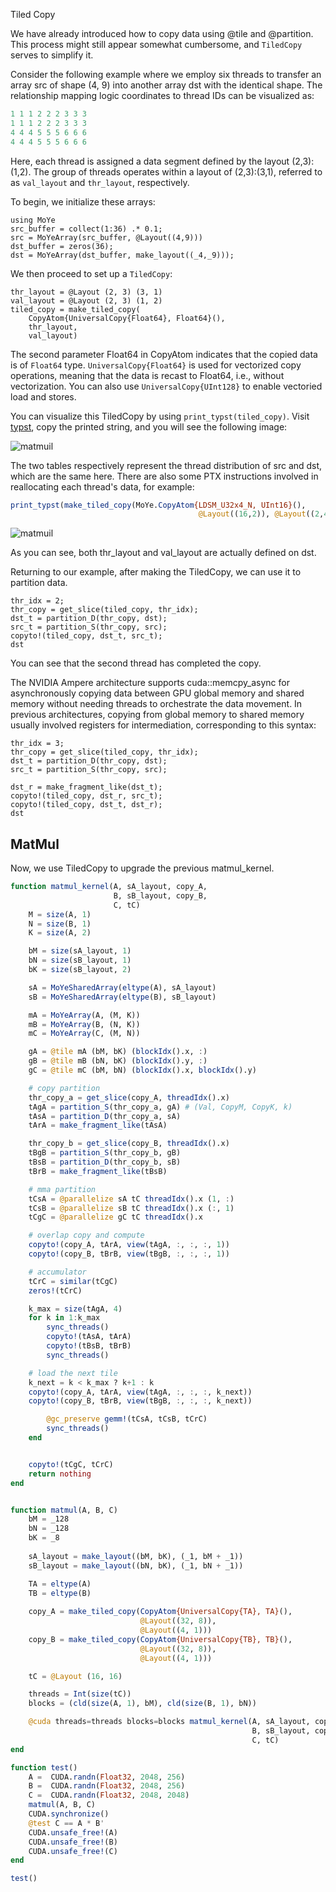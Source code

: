 Tiled Copy

We have already introduced how to copy data using @tile and @partition. This process might still appear somewhat cumbersome, and `TiledCopy` serves to simplify it.

Consider the following example where we employ six threads to transfer an array src of shape (4, 9) into another array dst with the identical shape. The relationship mapping logic coordinates to thread IDs can be visualized as:

```julia
1 1 1 2 2 2 3 3 3
1 1 1 2 2 2 3 3 3
4 4 4 5 5 5 6 6 6
4 4 4 5 5 5 6 6 6
```
Here, each thread is assigned a data segment defined by the layout (2,3):(1,2). The group of threads operates within a layout of (2,3):(3,1), referred to as `val_layout` and `thr_layout`, respectively.

To begin, we initialize these arrays:

```@repl tiled_copy
using MoYe
src_buffer = collect(1:36) .* 0.1;
src = MoYeArray(src_buffer, @Layout((4,9)))
dst_buffer = zeros(36);
dst = MoYeArray(dst_buffer, make_layout((_4,_9)));
```

We then proceed to set up a `TiledCopy`:
```@repl tiled_copy
thr_layout = @Layout (2, 3) (3, 1)
val_layout = @Layout (2, 3) (1, 2)
tiled_copy = make_tiled_copy(
	CopyAtom{UniversalCopy{Float64}, Float64}(),
	thr_layout, 
	val_layout)
```

The second parameter Float64 in CopyAtom indicates that the copied data is of `Float64` type. `UniversalCopy{Float64}` is used for vectorized copy operations, meaning that the data is recast to Float64, i.e., without vectorization. You can also use `UniversalCopy{UInt128}` to enable vectoried load and stores.

You can visualize this TiledCopy by using `print_typst(tiled_copy)`. Visit [typst](https://typst.app), copy the printed string, and you will see the following image:

![matmuil](../assets/tiled_copy.svg)


The two tables respectively represent the thread distribution of src and dst, which are the same here. There are also some PTX instructions involved in reallocating each thread's data, for example:
```julia
print_typst(make_tiled_copy(MoYe.CopyAtom{LDSM_U32x4_N, UInt16}(),
                                          @Layout((16,2)), @Layout((2,4))));

```

![matmuil](../assets/ldmatrix.svg)

As you can see, both thr_layout and val_layout are actually defined on dst.

Returning to our example, after making the TiledCopy, we can use it to partition data.

```@repl tiled_copy
thr_idx = 2;
thr_copy = get_slice(tiled_copy, thr_idx);
dst_t = partition_D(thr_copy, dst);
src_t = partition_S(thr_copy, src);
copyto!(tiled_copy, dst_t, src_t);
dst
```

You can see that the second thread has completed the copy.

The NVIDIA Ampere architecture supports cuda::memcpy_async for asynchronously copying data between GPU global memory and shared memory without needing threads to orchestrate the data movement. In previous architectures, copying from global memory to shared memory usually involved registers for intermediation, corresponding to this syntax:
```@repl tiled_copy
thr_idx = 3;
thr_copy = get_slice(tiled_copy, thr_idx);
dst_t = partition_D(thr_copy, dst);
src_t = partition_S(thr_copy, src);

dst_r = make_fragment_like(dst_t);
copyto!(tiled_copy, dst_r, src_t);
copyto!(tiled_copy, dst_t, dst_r);
dst
```

## MatMul

Now, we use TiledCopy to upgrade the previous matmul_kernel.

```julia
function matmul_kernel(A, sA_layout, copy_A,
                       B, sB_layout, copy_B,
                       C, tC)
    M = size(A, 1)
    N = size(B, 1)
    K = size(A, 2)

    bM = size(sA_layout, 1)
    bN = size(sB_layout, 1)
    bK = size(sB_layout, 2)

    sA = MoYeSharedArray(eltype(A), sA_layout)
    sB = MoYeSharedArray(eltype(B), sB_layout)

    mA = MoYeArray(A, (M, K))
    mB = MoYeArray(B, (N, K))
    mC = MoYeArray(C, (M, N))

    gA = @tile mA (bM, bK) (blockIdx().x, :)
    gB = @tile mB (bN, bK) (blockIdx().y, :)
    gC = @tile mC (bM, bN) (blockIdx().x, blockIdx().y)

    # copy partition
    thr_copy_a = get_slice(copy_A, threadIdx().x)
    tAgA = partition_S(thr_copy_a, gA) # (Val, CopyM, CopyK, k)
    tAsA = partition_D(thr_copy_a, sA)
    tArA = make_fragment_like(tAsA)

    thr_copy_b = get_slice(copy_B, threadIdx().x)
    tBgB = partition_S(thr_copy_b, gB)
    tBsB = partition_D(thr_copy_b, sB)
    tBrB = make_fragment_like(tBsB)

    # mma partition
    tCsA = @parallelize sA tC threadIdx().x (1, :) 
    tCsB = @parallelize sB tC threadIdx().x (:, 1)
    tCgC = @parallelize gC tC threadIdx().x

    # overlap copy and compute
    copyto!(copy_A, tArA, view(tAgA, :, :, :, 1))
    copyto!(copy_B, tBrB, view(tBgB, :, :, :, 1))

    # accumulator
    tCrC = similar(tCgC)
    zeros!(tCrC)

    k_max = size(tAgA, 4)
    for k in 1:k_max
        sync_threads()
        copyto!(tAsA, tArA)
        copyto!(tBsB, tBrB)
        sync_threads()

	# load the next tile
	k_next = k < k_max ? k+1 : k
	copyto!(copy_A, tArA, view(tAgA, :, :, :, k_next))
	copyto!(copy_B, tBrB, view(tBgB, :, :, :, k_next))

        @gc_preserve gemm!(tCsA, tCsB, tCrC)
        sync_threads()
    end


    copyto!(tCgC, tCrC)
    return nothing
end


function matmul(A, B, C)
    bM = _128
    bN = _128
    bK = _8
    
    sA_layout = make_layout((bM, bK), (_1, bM + _1))
    sB_layout = make_layout((bN, bK), (_1, bN + _1))

    TA = eltype(A)
    TB = eltype(B)
	
    copy_A = make_tiled_copy(CopyAtom{UniversalCopy{TA}, TA}(),
                             @Layout((32, 8)),
                             @Layout((4, 1)))
    copy_B = make_tiled_copy(CopyAtom{UniversalCopy{TB}, TB}(),
                             @Layout((32, 8)),
                             @Layout((4, 1)))

    tC = @Layout (16, 16)

    threads = Int(size(tC))
    blocks = (cld(size(A, 1), bM), cld(size(B, 1), bN))

    @cuda threads=threads blocks=blocks matmul_kernel(A, sA_layout, copy_A,
                                                      B, sB_layout, copy_B,
                                                      C, tC)
end

function test()
    A =  CUDA.randn(Float32, 2048, 256)
    B =  CUDA.randn(Float32, 2048, 256)
    C =  CUDA.randn(Float32, 2048, 2048)
    matmul(A, B, C)
    CUDA.synchronize()
    @test C == A * B'
    CUDA.unsafe_free!(A)
    CUDA.unsafe_free!(B)
    CUDA.unsafe_free!(C)
end

test()
```
